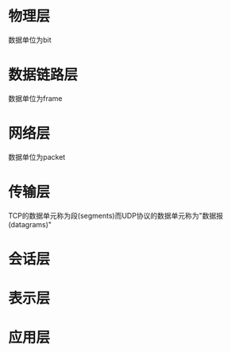 # 物理层
数据单位为bit

# 数据链路层
数据单位为frame

# 网络层
数据单位为packet

# 传输层
TCP的数据单元称为段(segments)而UDP协议的数据单元称为"数据报(datagrams)"
# 会话层


# 表示层
# 应用层